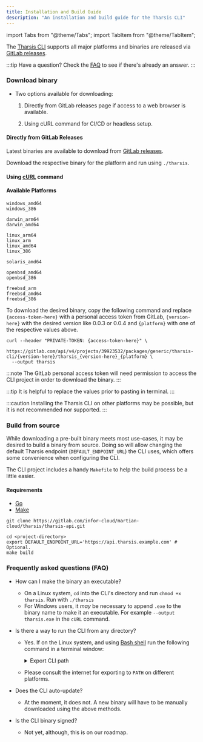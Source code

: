 ```yaml
---
title: Installation and Build Guide
description: "An installation and build guide for the Tharsis CLI"
---
```


<!-- Import for Tabs used below -->

import Tabs from "@theme/Tabs";
import TabItem from "@theme/TabItem";

The [Tharsis CLI](https://gitlab.com/infor-cloud/martian-cloud/tharsis/tharsis-cli) supports all major platforms and binaries are released via [GitLab releases](https://gitlab.com/infor-cloud/martian-cloud/tharsis/tharsis-cli/-/releases).

:::tip Have a question?
Check the [FAQ](#frequently-asked-questions-faq) to see if there's already an answer.
:::

### Download binary

- Two options available for downloading:

  1. Directly from GitLab releases page if access to a web browser is available.

  2. Using cURL command for CI/CD or headless setup.

#### Directly from GitLab Releases

Latest binaries are available to download from [GitLab releases](https://gitlab.com/infor-cloud/martian-cloud/tharsis/tharsis-cli/-/releases).

Download the respective binary for the platform and run using `./tharsis`.

#### Using [cURL](https://en.wikipedia.org/wiki/CURL) command

<h4>Available Platforms</h4>
<Tabs groupId="operating-systems">
  <TabItem value="win" label="Windows">

    windows_amd64
    windows_386

  </TabItem>
  <TabItem value="mac" label="macOS">

    darwin_arm64
    darwin_amd64

  </TabItem>
  <TabItem value="linux" label="Linux">

    linux_arm64
    linux_arm
    linux_amd64
    linux_386

  </TabItem>
  <TabItem value="solaris" label="Oracle Solaris">

    solaris_amd64

  </TabItem>
  <TabItem value="open" label="OpenBSD">

    openbsd_amd64
    openbsd_386

  </TabItem>
  <TabItem value="free" label="FreeBSD">

    freebsd_arm
    freebsd_amd64
    freebsd_386

  </TabItem>
</Tabs>

To download the desired binary, copy the following command and replace `{access-token-here}` with a personal access token from GitLab, `{version-here}` with the desired version like 0.0.3 or 0.0.4 and `{platform}` with one of the respective values above.

```shell title="Copy the command and replace values"
curl --header "PRIVATE-TOKEN: {access-token-here}" \
  https://gitlab.com/api/v4/projects/39923532/packages/generic/tharsis-cli/{version-here}/tharsis_{version-here}_{platform} \
  --output tharsis
```

:::note
The GitLab personal access token will need permission to access the CLI project in order to download the binary.
:::

:::tip
It is helpful to replace the values prior to pasting in terminal.
:::

:::caution
Installing the Tharsis CLI on other platforms may be possible, but it is not recommended nor supported.
:::

### Build from source

While downloading a pre-built binary meets most use-cases, it may be desired to build a binary from source. Doing so will allow changing the default Tharsis endpoint (`DEFAULT_ENDPOINT_URL`) the CLI uses, which offers some convenience when configuring the CLI.

The CLI project includes a handy `Makefile` to help the build process be a little easier.

#### Requirements

- [Go](https://go.dev/doc/install)
- [Make](https://www.gnu.org/software/make/)

```shell title="Git clone the project to the local machine"
git clone https://gitlab.com/infor-cloud/martian-cloud/tharsis/tharsis-api.git
```

```shell showLineNumbers title="Use make to compile a binary"
cd <project-directory>
export DEFAULT_ENDPOINT_URL='https://api.tharsis.example.com' # Optional.
make build
```

### Frequently asked questions (FAQ)

- How can I make the binary an executable?

  - On a Linux system, `cd` into the CLI's directory and run `chmod +x tharsis`. Run with `./tharsis`
  - For Windows users, it _may_ be necessary to append `.exe` to the binary name to make it an executable. For example `--output tharsis.exe` in the `cURL` command.

- Is there a way to run the CLI from any directory?

  - Yes. If on the Linux system, and using [Bash shell](<https://en.wikipedia.org/wiki/Bash_(Unix_shell)>) run the following command in a terminal window:

    <details><summary>Export CLI path</summary>

    ```bash
    echo "PATH=\$PATH:[binary path]" >> ~/.bashrc && source ~/.bashrc
    ```

    > Replace `[binary path]` with the full path to the CLI binary.

    </details>

  - Please consult the internet for exporting to `PATH` on different platforms.

- Does the CLI auto-update?

  - At the moment, it does not. A new binary will have to be manually downloaded using the above methods.

- Is the CLI binary signed?

  - Not yet, although, this is on our roadmap.
